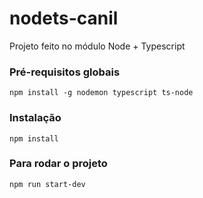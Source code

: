 # nodets-canil
Projeto feito no módulo Node + Typescript

### Pré-requisitos globais

`npm install -g nodemon typescript ts-node`

### Instalação

`npm install`

### Para rodar o projeto

`npm run start-dev`